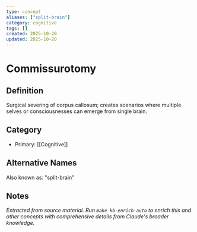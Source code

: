 ```yaml
---
type: concept
aliases: ["split-brain"]
category: cognitive
tags: []
created: 2025-10-20
updated: 2025-10-20
---
```


# Commissurotomy

## Definition

Surgical severing of corpus callosum; creates scenarios where multiple selves or consciousnesses can emerge from single brain.

## Category

- Primary: [[Cognitive]]

## Alternative Names

Also known as: "split-brain"

## Notes

*Extracted from source material. Run `make kb-enrich-auto` to enrich this and other concepts with comprehensive details from Claude's broader knowledge.*
